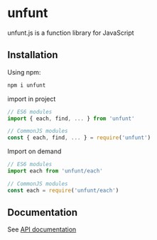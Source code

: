 # unfunt

unfunt.js is a function library for JavaScript

## Installation

Using npm:

```sh
npm i unfunt
```

import in project

```js
// ES6 modules
import { each, find, ... } from 'unfunt'

// CommonJS modules
const { each, find, ... } = require('unfunt')
```

Import on demand

```js
// ES6 modules
import each from 'unfunt/each'

// CommonJS modules
const each = require('unfunt/each')
```

## Documentation

See [API documentation](https://uphgs.com/unfunt/)